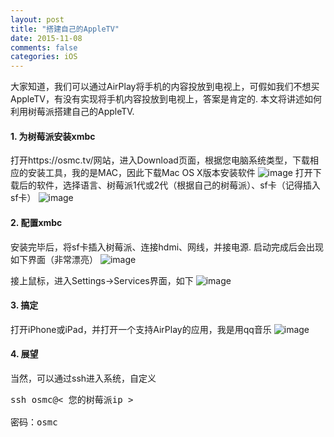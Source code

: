 ```yaml
---
layout: post
title: "搭建自己的AppleTV"
date: 2015-11-08
comments: false
categories: iOS
---
```

大家知道，我们可以通过AirPlay将手机的内容投放到电视上，可假如我们不想买AppleTV，有没有实现将手机内容投放到电视上，答案是肯定的. 本文将讲述如何利用树莓派搭建自己的AppleTV.

#### 1. 为树莓派安装xmbc
打开https://osmc.tv/网站，进入Download页面，根据您电脑系统类型，下载相应的安装工具，我的是MAC，因此下载Mac OS X版本安装软件
![image](http://7ximmr.com1.z0.glb.clouddn.com/osmc-download.png)
打开下载后的软件，选择语言、树莓派1代或2代（根据自己的树莓派）、sf卡（记得插入sf卡）
![image](https://osmc.tv/content/uploads/2014/09/installer_1024.png)

#### 2. 配置xmbc
安装完毕后，将sf卡插入树莓派、连接hdmi、网线，并接电源. 启动完成后会出现如下界面（非常漂亮）
![image](http://7ximmr.com1.z0.glb.clouddn.com/osmc-home.jpg)

接上鼠标，进入Settings->Services界面，如下
![image](http://7ximmr.com1.z0.glb.clouddn.com/osmc-airplay.jpg)

#### 3. 搞定
打开iPhone或iPad，并打开一个支持AirPlay的应用，我是用qq音乐
![image](http://7ximmr.com1.z0.glb.clouddn.com/osmc-airplay-test.png)

#### 4. 展望
当然，可以通过ssh进入系统，自定义
<pre>
ssh osmc@< 您的树莓派ip > 

密码：osmc
</pre>